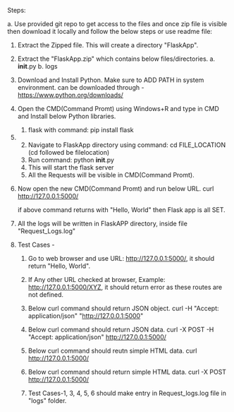 Steps:

a. Use provided git repo to get access to the files and once zip file is visible then download it locally and follow the below steps or use readme file:

1. Extract the Zipped file. This will create a directory "FlaskApp".

2.  Extract the "FlaskApp.zip" which contains below files/directories.
	a. __init__.py
	b. logs
	
3. Download and Install Python. Make sure to ADD PATH in system environment.
	can be downloaded through - https://www.python.org/downloads/
	
4. Open the CMD(Command Promt) using Windows+R and type in CMD and Install below Python libraries. 
	1) flask with command:
				pip install flask
4.
	2) Navigate to FlaskApp directory using command: cd FILE_LOCATION (cd followed be filelocation)
	3) Run command: python __init__.py		
	4) This will start the flask server
	5) All the Requests will be visible in CMD(Command Promt).
	
5. Now open the new CMD(Command Promt) and run below URL.
	curl http://127.0.0.1:5000/
	
	if above command returns with "Hello, World" then Flask app is all SET.

6. All the logs will be written in FlaskAPP directory, inside file "Request_Logs.log"

7. Test Cases - 

	1. Go to web browser and use URL: http://127.0.0.1:5000/, it should return "Hello, World".

	2. If Any other URL checked at browser, Example: http://127.0.0.1:5000/XYZ, it should return error as these routes are not defined.

	3. Below curl command should return JSON object.
		curl -H "Accept: application/json" "http://127.0.0.1:5000"
	
	4. Below curl command should return JSON data.
		curl -X POST -H "Accept: application/json" http://127.0.0.1:5000/
	
	5. Below curl command should reutn simple HTML data.
		curl http://127.0.0.1:5000/
	
	6. Below curl command should return simple HTML data.
		curl -X POST http://127.0.0.1:5000/

	7. Test Cases-1, 3, 4, 5, 6 should make entry in Request_logs.log file in "logs" folder.
